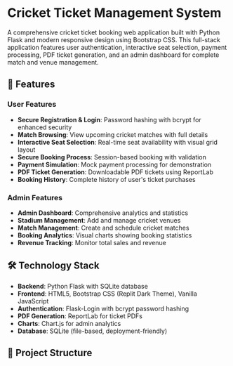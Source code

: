 # Cricket Ticket Management System

A comprehensive cricket ticket booking web application built with Python Flask and modern responsive design using Bootstrap CSS. This full-stack application features user authentication, interactive seat selection, payment processing, PDF ticket generation, and an admin dashboard for complete match and venue management.

## 🏏 Features

### User Features
- **Secure Registration & Login**: Password hashing with bcrypt for enhanced security
- **Match Browsing**: View upcoming cricket matches with full details
- **Interactive Seat Selection**: Real-time seat availability with visual grid layout
- **Secure Booking Process**: Session-based booking with validation
- **Payment Simulation**: Mock payment processing for demonstration
- **PDF Ticket Generation**: Downloadable PDF tickets using ReportLab
- **Booking History**: Complete history of user's ticket purchases

### Admin Features
- **Admin Dashboard**: Comprehensive analytics and statistics
- **Stadium Management**: Add and manage cricket venues
- **Match Management**: Create and schedule cricket matches
- **Booking Analytics**: Visual charts showing booking statistics
- **Revenue Tracking**: Monitor total sales and revenue

## 🛠️ Technology Stack

- **Backend**: Python Flask with SQLite database
- **Frontend**: HTML5, Bootstrap CSS (Replit Dark Theme), Vanilla JavaScript
- **Authentication**: Flask-Login with bcrypt password hashing
- **PDF Generation**: ReportLab for ticket PDFs
- **Charts**: Chart.js for admin analytics
- **Database**: SQLite (file-based, deployment-friendly)

## 📁 Project Structure

